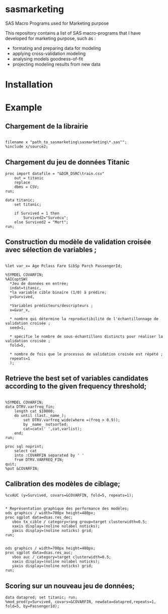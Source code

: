 
# sasmarketing
SAS Macro Programs used for Marketing purpose

This repository contains a list of SAS macro-programs that I have developed for marketing purpose, such as :
- formating and preparing data for modeling 
- applying cross-validation modeling
- analysing models goodness-of-fit 
- projecting modeling results from new data

# Installation

# Example 

## Chargement de la librairie


```{r, eval=F} 

filename x "path_to_sasmarketing\sasmarketing\*.sas"";
%include x/source2;

```

## Chargement du jeu de données Titanic

```{r, eval=F} 
proc import datafile = "&DIR_DSRC\train.csv"
	out = titanic
	replace
	dbms = CSV;
run;

data titanic;
	set titanic;

	if Survived = 1 then
		Survived2="Survécu";
	else Survived2 = "Mort";
run;
```

## Construction du modèle de validation croisée avec sélection de variables ;
```{r, eval=F} 

%let var_x= Age Pclass Fare SibSp Parch PassengerId;

%SYMDEL COVARFIN;
%AICoptSW(
  *Jeu de données en entrée;
  indat=titanic, 
  *la variable cible binaire (1/0) à prédire;
  y=Survived, 
  
  *Variables prédicteurs/descripteurs ;
  x=&var_x,
  
  * nombre qui détermine la reproductibilité de l'échantillonnage de validation croisée ;
  seed=1, 
  
  * spécifie le nombre de sous-échantillons distincts pour réaliser la validation croisée ; 
  fold=5, 
  
  * nombre de fois que le processus de validation croisée est répété ;
  repeats=1
  );

```

## Retrieve the best set of variables candidates according to the given frequency threshold;

```{r, eval=F} 

%SYMDEL COVARFIN;
data DTRV.varfreq_fin;
	length cat $10000;
	do until (last._name_);
		set DTRV.varfreq_wide(where =(freq > 0.9));
		by _name_ notsorted;
		cat=catx(' ',cat,varlist);
	end;
run;

proc sql noprint;
	select cat 
	into :COVARFIN separated by ' '
	from DTRV.VARFREQ_FIN;
quit;
%put &COVARFIN;
```


## Calibration des modèles de ciblage;
```{r, eval=F} 
%cvAUC (y=Survived, covars=&COVARFIN, fold=5, repeats=1);


* Représentation graphique des performance des modèles; 
ods graphics / width=700px height=480px;
proc sgplot data=dsas.res_dec;
   vbox tx_cible / category=rang group=target clusterwidth=0.5;
   xaxis display=(noline nolabel noticks);
   yaxis display=(noline noticks) grid;
run;


ods graphics / width=700px height=480px;
proc sgplot data=dsas.res_auc;
   vbox auc / category=target clusterwidth=0.5;
   xaxis display=(noline nolabel noticks);
   yaxis display=(noline noticks) grid;
run;
```


## Scoring sur un nouveau jeu de données;
```{r, eval=F} 
data datapred; set titanic; run;
%mod_pred(y=Survived, covars=&COVARFIN, newdata=datapred,repeats=1, fold=5, by=PassengerId);
```

